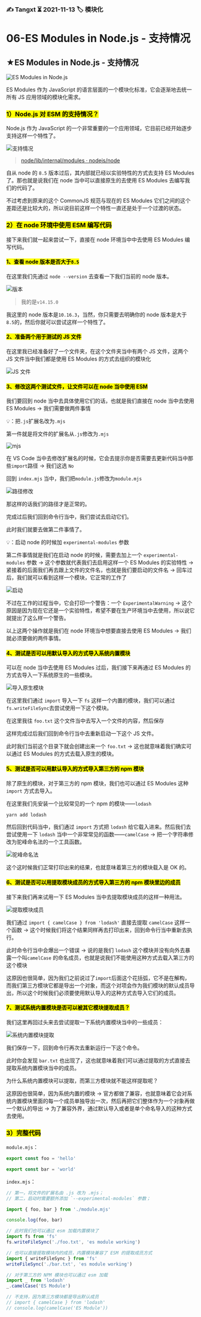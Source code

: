 ### ✍️ Tangxt ⏳ 2021-11-13 🏷️ 模块化

# 06-ES Modules in Node.js - 支持情况

## ★ES Modules in Node.js - 支持情况

![ES Modules in Node.js](assets/img/2021-11-13-18-59-29.png)

ES Modules 作为 JavaScript 的语言层面的一个模块化标准，它会逐渐地去统一所有 JS 应用领域的模块化需求。

### <mark>1）Node.js 对 ESM 的支持情况？</mark>

Node.js 作为 JavaScript 的一个非常重要的一个应用领域，它目前已经开始逐步支持这样一个特性了。

![支持情况](assets/img/2021-11-13-19-54-24.png)

> [node/lib/internal/modules · nodejs/node](https://github.com/nodejs/node/tree/f2170253b694c488f8ad2616dfc5c66b6a3c90a0/lib/internal/modules)

自从 node 的 `8.5` 版本过后，其内部就已经以实验特性的方式去支持 ES Modules 了。那也就是说我们在 node 当中可以直接原生的去使用 ES Modules 去编写我们的代码了。

不过考虑到原来的这个 CommonJS 规范与现在的 ES Modules 它们之间的这个差距还是比较大的，所以说目前这样一个特性一直还是处于一个过渡的状态。

### <mark>2）在 node 环境中使用 ESM 编写代码</mark>

接下来我们就一起来尝试一下，直接在 node 环境当中中去使用 ES Modules 编写代码。

#### <mark>1、查看 node 版本是否大于`8.5`</mark>

在这里我们先通过 `node --version` 去查看一下我们当前的 node 版本。

![版本](assets/img/2021-11-13-19-57-18.png)

> 我的是`v14.15.0`

我这里的 node 版本是`10.16.3`，当然，你只需要去明确你的 node 版本是大于`8.5`的，然后你就可以尝试这样一个特性了。

#### <mark>2、准备两个用于测试的 JS 文件</mark>

在这里我已经准备好了一个文件夹，在这个文件夹当中有两个 JS 文件，这两个 JS 文件当中我们都是使用 ES Modules 的方式去组织的模块化

![JS 文件](assets/img/2021-11-13-20-00-14.png)

#### <mark>3、修改这两个测试文件，让文件可以在 node 当中使用 ESM</mark>

我们要回到 node 当中去具体使用它们的话，也就是我们直接在 node 当中去使用 ES Modules -> 我们需要做两件事情

💡：把`.js`扩展名改为`.mjs`

第一件就是将文件的扩展名从`.js`修改为`.mjs`

![mjs](assets/img/2021-11-13-20-02-31.png)

在 VS Code 当中去修改扩展名的时候，它会去提示你是否需要去更新代码当中那些`import`路径 -> 我们这选 `No`

回到 `index.mjs` 当中，我们把`module.js`修改为`module.mjs`

![路径修改](assets/img/2021-11-13-20-03-24.png)

那这样的话我们的路径才是正常的。

完成过后我们回到命令行当中，我们尝试去启动它们。

此时我们就要去做第二件事情了。

💡：启动 node 的时候加 `experimental-modules` 参数

第二件事情就是我们在启动 node 的时候，需要去加上一个 `experimental-modules` 参数 -> 这个参数就代表我们去启用这样一个 ES Modules 的实验特性 -> 紧接着的后面我们再去跟上文件的文件名，也就是我们要启动的文件名 -> 回车过后，我们就可以看到这样一个模块，它正常的工作了

![启动](assets/img/2021-11-13-20-04-29.png)

不过在工作的过程当中，它会打印一个警告：一个 `ExperimentalWarning` -> 这个原因是因为现在它还是一个实验特性，希望不要在生产环境当中去使用，所以说它就提出了这么样一个警告。

以上这两个操作就是我们在 node 环境当中想要直接去使用 ES Modules -> 我们就必须要做的两件事情。

#### <mark>4、测试是否可以用默认导入的方式导入系统内置模块</mark>

可以在 node 当中去使用 ES Modules 过后，我们接下来再通过 ES Modules 的方式去导入一下系统原生的一些模块。

![导入原生模块](assets/img/2021-11-13-20-06-46.png)

在这里我们通过 `import` 导入一下 `fs` 这样一个内置的模块，我们可以通过 `fs.writeFileSync`去尝试使用一下这个模块。

在这里我往 `foo.txt` 这个文件当中去写入一个文件的内容，然后保存

这样完成过后我们回到命令行当中去重新启动一下这个 JS 文件。

此时我们当前这个目录下就会创建出来一个 `foo.txt` -> 这也就意味着我们确实可以通过 ES Modules 的方式去载入原生的模块。

#### <mark>5、测试是否可以用默认导入的方式导入第三方的 npm 模块</mark>

除了原生的模块，对于第三方的 npm 模块，我们也可以通过 ES Modules 这种 `import` 方式去导入。

在这里我们先安装一个比较常见的一个 npm 的模块——`lodash`

``` bash
yarn add lodash
```

然后回到代码当中，我们通过 `import` 方式把 `lodash` 给它载入进来。然后我们去尝试使用一下 `lodash` 当中一个非常常见的函数——`camelCase` -> 把一个字符串修改为驼峰命名法的一个工具函数。

![驼峰命名法](assets/img/2021-11-13-20-10-12.png)

这个这时候我们正常打印出来的结果，也就意味着第三方的模块载入是 OK 的。

#### <mark>6、测试是否可以用提取模块成员的方式导入第三方的 npm 模块里边的成员</mark>

接下来我们再来试用一下 ES Modules 当中去提取模块成员的这样一种用法。

![提取模块成员](assets/img/2021-11-13-20-14-19.png)

我们通过 `import { camelCase } from 'lodash'` 直接去提取 `camelCase` 这样一个函数 -> 这个时候我们将这个结果同样再去打印出来，回到命令行当中重新去执行。

此时命令行当中会爆出一个错误 -> 说的是我们 `lodash` 这个模块并没有向外去暴露一个叫`camelCase` 的命名成员，也就是说我们不能使用这种方式去载入第三方的这个模块

这原因也很简单，因为我们之前说过了`import`后面这个花括弧，它不是在解构，而我们第三方模块它都是导出一个对象，而这个对项会作为我们模块的默认成员导出，所以这个时候我们必须要使用默认导入的这种方式去导入它们的成员。

#### <mark>7、测试系统内置模块是否可以被其它模块提取成员？</mark>

我们这里再回过头来去尝试提取一下系统内置模块当中的一些成员：

![系统内置模块提取](assets/img/2021-11-13-20-19-08.png)

我们保存一下，回到命令行再次去重新运行一下这个命令。

此时你会发现 `bar.txt` 也出现了，这也就意味着我们可以通过提取的方式直接去提取系统内置模块当中的成员。

为什么系统内置模块可以提取，而第三方模块就不能这样提取呢？

这原因也很简单，因为系统内置的模块 -> 官方都做了兼容，也就意味着它会对系统内置模块里面的每一个成员单独导出一次，然后再把它们整体作为一个对象再做一个默认的导出 -> 为了兼容外界，通过默认导入或者是单个命名导入的这种方式去使用。

### <mark>3）完整代码</mark>

`module.mjs`：

``` js
export const foo = 'hello'

export const bar = 'world'
```

`index.mjs`：

``` js
// 第一，将文件的扩展名由 .js 改为 .mjs；
// 第二，启动时需要额外添加 `--experimental-modules` 参数；

import { foo, bar } from './module.mjs'

console.log(foo, bar)

// 此时我们也可以通过 esm 加载内置模块了
import fs from 'fs'
fs.writeFileSync('./foo.txt', 'es module working')

// 也可以直接提取模块内的成员，内置模块兼容了 ESM 的提取成员方式
import { writeFileSync } from 'fs'
writeFileSync('./bar.txt', 'es module working')

// 对于第三方的 NPM 模块也可以通过 esm 加载
import _ from 'lodash'
_.camelCase('ES Module')

// 不支持，因为第三方模块都是导出默认成员
// import { camelCase } from 'lodash'
// console.log(camelCase('ES Module'))
```

